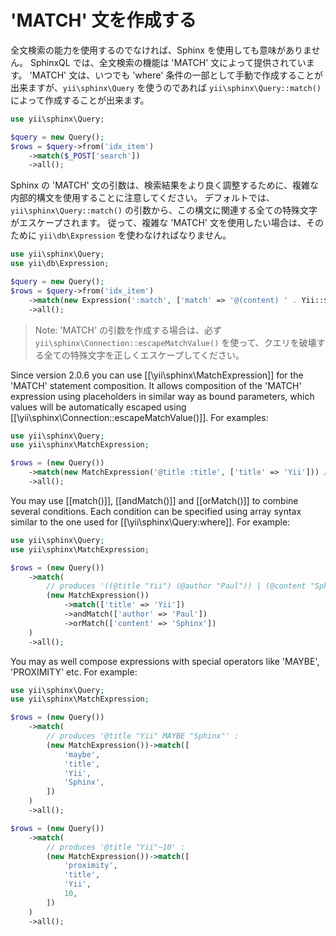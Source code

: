 'MATCH' 文を作成する
====================

全文検索の能力を使用するのでなければ、Sphinx を使用しても意味がありません。
SphinxQL では、全文検索の機能は 'MATCH' 文によって提供されています。
'MATCH' 文は、いつでも 'where' 条件の一部として手動で作成することが出来ますが、`yii\sphinx\Query` を使うのであれば `yii\sphinx\Query::match()` によって作成することが出来ます。

```php
use yii\sphinx\Query;

$query = new Query();
$rows = $query->from('idx_item')
    ->match($_POST['search'])
    ->all();
```

Sphinx の 'MATCH' 文の引数は、検索結果をより良く調整するために、複雑な内部的構文を使用することに注意してください。
デフォルトでは、`yii\sphinx\Query::match()` の引数から、この構文に関連する全ての特殊文字がエスケープされます。
従って、複雑な 'MATCH' 文を使用したい場合は、そのために `yii\db\Expression` を使わなければなりません。

```php
use yii\sphinx\Query;
use yii\db\Expression;

$query = new Query();
$rows = $query->from('idx_item')
    ->match(new Expression(':match', ['match' => '@(content) ' . Yii::$app->sphinx->escapeMatchValue($_POST['search'])]))
    ->all();
```

> Note: 'MATCH' の引数を作成する場合は、必ず `yii\sphinx\Connection::escapeMatchValue()` を使って、クエリを破壊する全ての特殊文字を正しくエスケープしてください。

Since version 2.0.6 you can use [[\yii\sphinx\MatchExpression]] for the 'MATCH' statement composition.
It allows composition of the 'MATCH' expression using placeholders in similar way as bound parameters, which
values will be automatically escaped using [[\yii\sphinx\Connection::escapeMatchValue()]].
For examples:

```php
use yii\sphinx\Query;
use yii\sphinx\MatchExpression;

$rows = (new Query())
    ->match(new MatchExpression('@title :title', ['title' => 'Yii'])) // value of ':title' will be escaped automatically
    ->all();
```

You may use [[match()]], [[andMatch()]] and [[orMatch()]] to combine several conditions.
Each condition can be specified using array syntax similar to the one used for [[\yii\sphinx\Query:where]].
For example:

```php
use yii\sphinx\Query;
use yii\sphinx\MatchExpression;

$rows = (new Query())
    ->match(
        // produces '((@title "Yii") (@author "Paul")) | (@content "Sphinx")' :
        (new MatchExpression())
            ->match(['title' => 'Yii'])
            ->andMatch(['author' => 'Paul'])
            ->orMatch(['content' => 'Sphinx'])
    )
    ->all();
```

You may as well compose expressions with special operators like 'MAYBE', 'PROXIMITY' etc.
For example:

```php
use yii\sphinx\Query;
use yii\sphinx\MatchExpression;

$rows = (new Query())
    ->match(
        // produces '@title "Yii" MAYBE "Sphinx"' :
        (new MatchExpression())->match([
            'maybe',
            'title',
            'Yii',
            'Sphinx',
        ])
    )
    ->all();

$rows = (new Query())
    ->match(
        // produces '@title "Yii"~10' :
        (new MatchExpression())->match([
            'proximity',
            'title',
            'Yii',
            10,
        ])
    )
    ->all();
```
